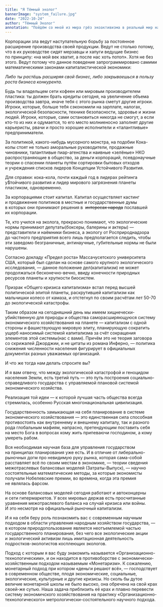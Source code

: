 ```yaml
---
title: "Я Тёмный эколог"
bannerImage: "system_failure.jpg"
date: "2022-10-24"
author: "Тёмный Эколог"
annotation: "Пойдём со мной из мира грёз экоактивизма в реальный мир науки экологии. Я расскажу как корпорации «разводят» зеленое движение и покажу тебе мир без них."
---
```


Корпорации зла ведут наступательную борьбу за&nbsp;постоянное расширение производства своей продукции. Ведут не&nbsp;столько потому, что в&nbsp;их&nbsp;руководстве сидят мерзавцы и&nbsp;хапуги ведущие бизнес по&nbsp;принципу: &laquo;на&nbsp;мой век хватит, а&nbsp;после нас хоть потоп&raquo;. Хотя не&nbsp;без этого. Ведут потому что данное поведение запрограммировано самими математическими законами капиталистической экономики:

*Либо ты&nbsp;растёшь расширяя свой бизнес, либо закрываешься в&nbsp;пользу роста бизнеса конкурента.*

Будь ты&nbsp;владельцем сети кофеен или мировым производителем пластика: ты&nbsp;должен брать кредиты сегодня, на&nbsp;увеличение объема производства завтра, иначе тебя с&nbsp;этого рынка сметут другие игроки. Игроки, которые, больше тебя сэкономили на&nbsp;зарплате, налогах, экологической безопасности, технике безопасности, здоровье и&nbsp;жизни людей.
Игроки, которые, сами остановиться никогда не&nbsp;смогут, а&nbsp;если кто-то из&nbsp;них и&nbsp;одумается, то&nbsp;его место молниеносно заполнят другие карьеристы, рвачи и&nbsp;просто хорошие исполнители и&nbsp;&laquo;талантливые&raquo; предприниматели.

За&nbsp;политикой, какого-нибудь мусорного монстра, на&nbsp;подобии Кока-колы стоят не&nbsp;только аморальные руководители, продажные чиновники, талантливые пиар-агенства и&nbsp;наивные &laquo;зел&euml;ные&raquo; НКО распространяющие в&nbsp;общество, за&nbsp;деньги корпораций, псевдонаучные теории о&nbsp;спасении планеты путём сортировки бытовых отходов и&nbsp;учреждения списков лидеров Концепции Устойчивого Развития.

Для справки: кока-кола, почти каждый год в&nbsp;лидерах рейтинга у$тойчивого развития и&nbsp;лидер мирового загрязнения планеты пластиком, одновременно.

За&nbsp;корпорациями стоит капитал. Капитал осуществляет кастинг и&nbsp;продвижение политиков в&nbsp;местные и&nbsp;государственные думы в&nbsp;которых они принимают решения в&nbsp; ~~интересах народа~~ пославшей их&nbsp;корпорации.

Те, кто учился на&nbsp;эколога, прекрасно понимают, что экологические нормы принимают депутаты(боксеры, балерины и&nbsp;актеры)&nbsp;&mdash; представители и&nbsp;наёмники бизнеса, а&nbsp;экологу от&nbsp;Росприроднадзора до&nbsp;частного предприятия всего лишь предполагается следить, чтобы эти заведомо безграничные, антинаучные, губительные нормы не&nbsp;были нарушены.

Согласно докладу &laquo;Предел роста&raquo; Массачусетского университета США, который был сделан на&nbsp;основе самого крупного экологического исследования,&nbsp;&mdash; данное положение дел(капитализм) не&nbsp;может продолжаться бесконечно-вечно, ввиду конечности природных ресурсов планеты и&nbsp;хрупкости биосистем.

Призрак &laquo;Общего кризиса капитализма&raquo; встал перед высшей политической элитой планеты, раскрутившей капитализм как мальчишки колесо от&nbsp;камаза, и&nbsp;отстегнул по&nbsp;своим расчётам лет 50-70 до&nbsp;экологической катастрофы.

Таким образом на&nbsp;сегодняшний день мы&nbsp;имеем хищнечески-убийственную для природы и&nbsp;общества саморасширяющуюся систему экономического хозяйствования на&nbsp;планете&nbsp;&mdash; капитализм с&nbsp;одной стороны и&nbsp;фашиствующую мировую элиту, планирующую сократить ущерб наносимый системой капитализма за&nbsp;счёт сокращения элементов этой системы(нас с&nbsp;вами). Причём это не&nbsp;теория заговора со&nbsp;скрижалей Джорджии, и&nbsp;не&nbsp;цитаты из&nbsp;романа Инферно,&nbsp;&mdash; политика снижения численности населения фигурирует в&nbsp;официальных документах разных уважаемых организаций.

И&nbsp;что&nbsp;же тогда нам делать спросите&nbsp;вы?

И&nbsp;я&nbsp;вам отвечу, что между экологической катастрофой и&nbsp;геноцидом населения Земли, есть третий путь&nbsp;&mdash; это путь построения социально-справедливого государства с&nbsp;управляемой плановой системой экономического хозяйства.

Реализация той идеи&nbsp;&mdash; к&nbsp;которой лучшая часть общества всегда стремилась, особенно Русская многонациональная цивилизация.

Государственность замыкающая на&nbsp;себя планирование в&nbsp;системе экономического хозяйствования&nbsp;&mdash; это единственная сила способная противостоять как внутреннему и&nbsp;внешнему капиталу, так и&nbsp;разного рода глобальным мафиям, напрасно, претендующим поставить себя на&nbsp;место Бога в&nbsp;вопросах кому жить припеваючи господином, а&nbsp;кому умереть рабом.

Вся необходимая научная база для управления государством на&nbsp;принципах планирования уже есть. И&nbsp;в&nbsp;отличие от&nbsp;либерально-рыночных догм про невидимую руку рынка, которая сама-собой расставляет всё по&nbsp;своим местам в&nbsp;экономике,&nbsp;&mdash; теории сведения межотраслевых балансовых моделей (Затраты-Выпуск),&nbsp;&mdash; научно состоятельные математические методы, за&nbsp;которые экономисты получали Нобелевские премии, во&nbsp;времена, когда эта премия не&nbsp;являлась фарсом.

На&nbsp;основе балансовых моделей сегодня работают и&nbsp;автоконцерны и&nbsp;сети гипермаркетов. У&nbsp;всех мировых держав есть просчитанные уравнения межотраслевого баланса на&nbsp;случай кризиса или войны. И&nbsp;это несмотря на&nbsp;официальный рыночный капитализм.

И&nbsp;я&nbsp;на&nbsp;себя беру роль познакомить вас с&nbsp;современным научным подходом в&nbsp;области управления народным хозяйством государства,&nbsp;&mdash; в&nbsp;котором природопользование является неотъемлемой частью государственного планирования, без чего все экологические акции и&nbsp;экологический активизм лишь имитационная деятельность подростков-экологистов косплеющих экологов.

Подход с&nbsp;которым я&nbsp;вас буду знакомить называется &laquo;Организационно-технологическим&raquo;, и&nbsp;он&nbsp;находится в&nbsp;противоборстве с&nbsp;экономически-хозяйственным подходом называемым &laquo;Монетаризм&raquo;. К&nbsp;сожалению, монетарный подход при котором &laquo;деньги решают всё&raquo;,&nbsp;&mdash; господствует в&nbsp;современном обществе, плодя экономические, социальные, экологические, культурные и&nbsp;другие кризисы. Но&nbsp;сколь&nbsp;бы дутое величие монетарной школы не&nbsp;было высоко, она обречена на&nbsp;свой крах своей-же сутью. Наша задача приблизить её&nbsp;крах и&nbsp;плавно перевести систему экономичского хозяйствования на&nbsp;практику &laquo;Организационно-технологического&raquo; метрологически-состоятельного научного подхода.
